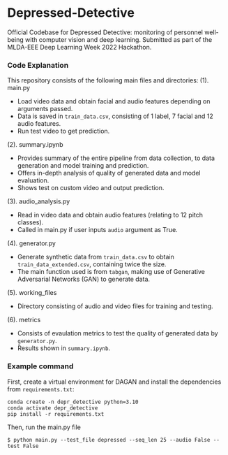 # Depressed-Detective
Official Codebase for Depressed Detective: monitoring of personnel well-being with computer vision and deep learning.
Submitted as part of the MLDA-EEE Deep Learning Week 2022 Hackathon.

### Code Explanation

This repository consists of the following main files and directories:
(1). main.py
- Load video data and obtain facial and audio features depending on arguments passed.
- Data is saved in ```train_data.csv```, consisting of 1 label, 7 facial and 12 audio features.
- Run test video to get prediction.

(2). summary.ipynb
- Provides summary of the entire pipeline from data collection, to data generation and model training and prediction.
- Offers in-depth analysis of quality of generated data and model evaluation.
- Shows test on custom video and output prediction.

(3). audio_analysis.py
- Read in video data and obtain audio features (relating to 12 pitch classes).
- Called in main.py if user inputs ```audio``` argument as True.

(4). generator.py
- Generate synthetic data from ```train_data.csv``` to obtain ```train_data_extended.csv```, containing twice the size.
- The main function used is from ```tabgan```, making use of Generative Adversarial Networks (GAN) to generate data.

(5). working_files
- Directory consisting of audio and video files for training and testing.

(6). metrics
- Consists of evaulation metrics to test the quality of generated data by ```generator.py```. 
- Results shown in ```summary.ipynb```.

### Example command

First, create a virtual environment for DAGAN and install the dependencies from ```requirements.txt```:

```shell
conda create -n depr_detective python=3.10
conda activate depr_detective
pip install -r requirements.txt
``` 
Then, run the main.py file

```shell
$ python main.py --test_file depressed --seq_len 25 --audio False --test False
```
